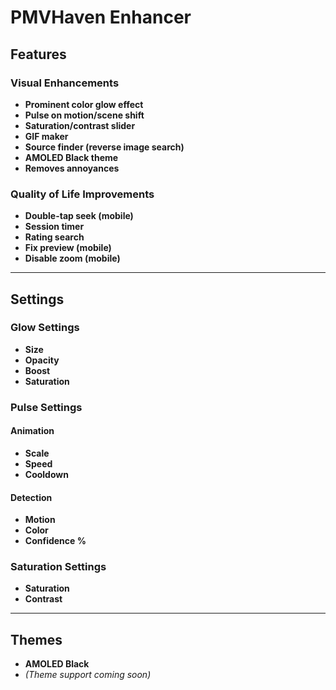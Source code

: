 # PMVHaven Enhancer

## Features

### Visual Enhancements
- **Prominent color glow effect**
- **Pulse on motion/scene shift**
- **Saturation/contrast slider**
- **GIF maker**
- **Source finder (reverse image search)**
- **AMOLED Black theme**
- **Removes annoyances**

### Quality of Life Improvements
- **Double-tap seek (mobile)**
- **Session timer**
- **Rating search**
- **Fix preview (mobile)**
- **Disable zoom (mobile)**

---

## Settings

### Glow Settings
- **Size**
- **Opacity**
- **Boost**
- **Saturation**

### Pulse Settings

#### Animation
- **Scale**
- **Speed**
- **Cooldown**

#### Detection
- **Motion**
- **Color**
- **Confidence %**

### Saturation Settings
- **Saturation**
- **Contrast**

---

## Themes
- **AMOLED Black**
- *(Theme support coming soon)*
